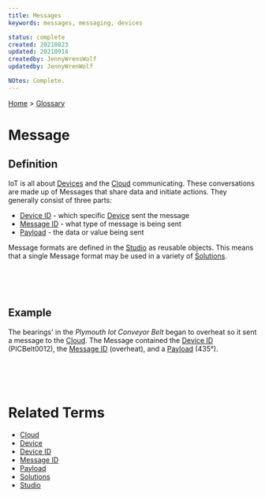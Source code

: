 ```yaml
---
title: Messages
keywords: messages, messaging, devices

status: complete
created: 20210823
updated: 20210914
createdby: JennyWrensWolf
updatedby: JennyWrenWolf

NOtes: Complete.
---
```

[Home](../Index.md) > [Glossary](./Index.md)

# Message
## Definition
IoT is all about [Devices](./Glossary/Device.md) and the [Cloud](Glossary/Cloud.md) communicating.  These conversations are made up of Messages that share data and initiate actions. They generally consist of three parts:

- [Device ID](./Glossary/DeviceID.md) - which specific [Device](./Glossary/Device.md) sent the message
- [Message ID](./Glossary/MessageID.md) - what type of message is being sent
- [Payload](./Glossary/Payload.md) - the data or value being sent

Message formats are defined in the [Studio](./Glossary/Studio.md) as reusable objects.  This means that a single Message format may be used in a variety of [Solutions](./Glossary/Solution.md).  

<br>
<br>
<br>

## Example
The bearings' in the *Plymouth Iot Conveyor Belt* began to overheat so it sent a message to the [Cloud](./Glossary/Cloud.md).  The Message contained the [Device ID](./Glossary/DeviceID.md) (PICBelt0012), the [Message ID](./Glossary/MessageID.md) (overheat), and a [Payload](./Glossary/Payload.md) (435°).

<br>
<br>
<br>

# Related Terms
- [Cloud](Glossary/Cloud.md)
- [Device](./Glossary/Device.md)
- [Device ID](./Glossary/DeviceID.md)
- [Message ID](./Glossary/MessageID.md)
- [Payload](./Glossary/Payload.md)
- [Solutions](./Glossary/Solution.md)
- [Studio](./Glossary/Studio.md)